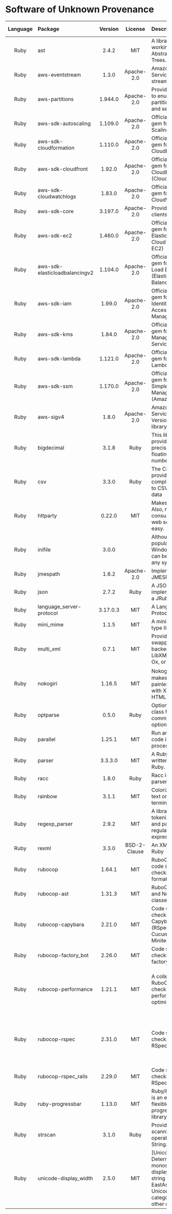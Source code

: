 # Software of Unknown Provenance

| **Language** | **Package** | **Version** | **License** | **Description** | **Website** | **Last Verified** | **Risk Level** | **Requirements** | **Verification Reasoning** |
| :---: | :--- | :---: | :---: | :--- | :--- | :---: | :---: | :--- | :--- |
| Ruby | ast | 2.4.2 | MIT | A library for working with Abstract Syntax Trees. | <https://whitequark.github.io/ast/> | 2024-06-02 | Low | Dependency | Dependency |
| Ruby | aws-eventstream | 1.3.0 | Apache-2.0 | Amazon Web Services event stream library | <https://github.com/aws/aws-sdk-ruby> | 2023-06-12 | Low | Dependency | Dependency |
| Ruby | aws-partitions | 1.944.0 | Apache-2.0 | Provides interfaces to enumerate AWS partitions, regions, and services. | <https://github.com/aws/aws-sdk-ruby> | 2023-06-12 | Low | Dependency | Dependency |
| Ruby | aws-sdk-autoscaling | 1.109.0 | Apache-2.0 | Official AWS Ruby gem for Auto Scaling | <https://github.com/aws/aws-sdk-ruby> | 2023-06-12 | Low | Access AWS services | Official AWS Ruby SDK |
| Ruby | aws-sdk-cloudformation | 1.110.0 | Apache-2.0 | Official AWS Ruby gem for AWS CloudFormation | <https://github.com/aws/aws-sdk-ruby> | 2023-06-12 | Low | Access AWS services | Official AWS Ruby SDK |
| Ruby | aws-sdk-cloudfront | 1.92.0 | Apache-2.0 | Official AWS Ruby gem for Amazon CloudFront (CloudFront) | <https://github.com/aws/aws-sdk-ruby> | 2023-06-12 | Low | Access AWS services | Official AWS Ruby SDK |
| Ruby | aws-sdk-cloudwatchlogs | 1.83.0 | Apache-2.0 | Official AWS Ruby gem for Amazon CloudWatch Logs | <https://github.com/aws/aws-sdk-ruby> | 2023-06-12 | Low | Access AWS services | Official AWS Ruby SDK |
| Ruby | aws-sdk-core | 3.197.0 | Apache-2.0 | Provides API clients for AWS | <https://github.com/aws/aws-sdk-ruby> | 2023-06-12 | Low | Access AWS services | Official AWS Ruby SDK |
| Ruby | aws-sdk-ec2 | 1.460.0 | Apache-2.0 | Official AWS Ruby gem for Amazon Elastic Compute Cloud (Amazon EC2) | <https://github.com/aws/aws-sdk-ruby> | 2023-06-12 | Low | Access AWS services | Official AWS Ruby SDK |
| Ruby | aws-sdk-elasticloadbalancingv2 | 1.104.0 | Apache-2.0 | Official AWS Ruby gem for Elastic Load Balancing (Elastic Load Balancing v2) | <https://github.com/aws/aws-sdk-ruby> | 2023-06-12 | Low | Access AWS services | Official AWS Ruby SDK |
| Ruby | aws-sdk-iam | 1.99.0 | Apache-2.0 | Official AWS Ruby gem for AWS Identity and Access Management (IAM) | <https://github.com/aws/aws-sdk-ruby> | 2023-06-12 | Low | Access AWS services | Official AWS Ruby SDK |
| Ruby | aws-sdk-kms | 1.84.0 | Apache-2.0 | Official AWS Ruby gem for AWS Key Management Service (KMS) | <https://github.com/aws/aws-sdk-ruby> | 2023-06-12 | Low | Access AWS services | Official AWS Ruby SDK |
| Ruby | aws-sdk-lambda | 1.121.0 | Apache-2.0 | Official AWS Ruby gem for AWS Lambda | <https://github.com/aws/aws-sdk-ruby> | 2023-06-12 | Low | Access AWS services | Official AWS Ruby SDK |
| Ruby | aws-sdk-ssm | 1.170.0 | Apache-2.0 | Official AWS Ruby gem for Amazon Simple Systems Manager (SSM) (Amazon SSM) | <https://github.com/aws/aws-sdk-ruby> | 2023-06-12 | Low | Access AWS services | Official AWS Ruby SDK |
| Ruby | aws-sigv4 | 1.8.0 | Apache-2.0 | Amazon Web Services Signature Version 4 signing library | <https://github.com/aws/aws-sdk-ruby> | 2023-06-12 | Low | Dependency | Dependency |
| Ruby | bigdecimal | 3.1.8 | Ruby | This library provides arbitrary-precision decimal floating-point number class. | <https://github.com/ruby/bigdecimal> | 2024-04-30 | Low | Dependency | Dependency |
| Ruby | csv | 3.3.0 | Ruby | The CSV library provides a complete interface to CSV files and data | <https://github.com/ruby/csv> | 2024-04-29 | Low | Dependency | Dependency |
| Ruby | httparty | 0.22.0 | MIT | Makes http fun! Also, makes consuming restful web services dead easy. | <https://github.com/jnunemaker/httparty> | 2023-06-12 | Low | Access URL | Most popular gem on rubygems |
| Ruby | inifile | 3.0.0 |  | Although made popular by Windows, INI files can be used on any system thanks | <http://rubygems.org/gems/inifile> | 2023-06-12 | Low | Access ini files | Most popular gem on rubygems |
| Ruby | jmespath | 1.6.2 | Apache-2.0 | Implements JMESPath for Ruby | <http://github.com/trevorrowe/jmespath.rb> | 2023-06-12 | Low | Dependency | Dependency |
| Ruby | json | 2.7.2 | Ruby | A JSON implementation as a JRuby extension. | <https://flori.github.io/json> | 2024-06-02 | Low | Dependency | Dependency |
| Ruby | language_server-protocol | 3.17.0.3 | MIT | A Language Server Protocol SDK | <https://github.com/mtsmfm/language_server-protocol-ruby> | 2024-06-02 | Low | Dependency | Dependency |
| Ruby | mini_mime | 1.1.5 | MIT | A minimal mime type library | <https://github.com/discourse/mini_mime> | 2023-06-12 | Low | Dependency | Dependency |
| Ruby | multi_xml | 0.7.1 | MIT | Provides swappable XML backends utilizing LibXML, Nokogiri, Ox, or REXML. | <https://github.com/sferik/multi_xml> | 2023-06-12 | Low | Dependency | Dependency |
| Ruby | nokogiri | 1.16.5 | MIT | Nokogiri (鋸) makes it easy and painless to work with XML and HTML from Ruby | <https://nokogiri.org> | 2023-06-12 | Low | XML parser | Most popular gem on rubygems |
| Ruby | optparse | 0.5.0 | Ruby | OptionParser is a class for command-line option analysis. | <https://github.com/ruby/optparse> | 2023-06-12 | Low | Parse command line options | Most popular gem on rubygems |
| Ruby | parallel | 1.25.1 | MIT | Run any kind of code in parallel processes | <https://github.com/grosser/parallel> | 2024-06-02 | Low | Dependency | Dependency |
| Ruby | parser | 3.3.3.0 | MIT | A Ruby parser written in pure Ruby. | <https://github.com/whitequark/parser> | 2024-06-02 | Low | Dependency | Dependency |
| Ruby | racc | 1.8.0 | Ruby | Racc is a LALR(1) parser generator. | <https://github.com/ruby/racc> | 2023-06-12 | Low | Dependency | Dependency |
| Ruby | rainbow | 3.1.1 | MIT | Colorize printed text on ANSI terminals | <https://github.com/sickill/rainbow> | 2024-06-02 | Low | Dependency | Dependency |
| Ruby | regexp_parser | 2.9.2 | MIT | A library for tokenizing, lexing, and parsing Ruby regular expressions. | <https://github.com/ammar/regexp_parser> | 2024-06-02 | Low | Dependency | Dependency |
| Ruby | rexml | 3.3.0 | BSD-2-Clause | An XML toolkit for Ruby | <https://github.com/ruby/rexml> | 2024-06-02 | Low | Dependency | Dependency |
| Ruby | rubocop | 1.64.1 | MIT | RuboCop is a Ruby code style checking and code formatting tool. | <https://rubocop.org/> | 2023-06-11 | Low | Ruby linter | Most popular gem on rubygems |
| Ruby | rubocop-ast | 1.31.3 | MIT |   RuboCop's Node and NodePattern classes. | <https://www.rubocop.org/> | 2024-06-02 | Low | Dependency | Dependency |
| Ruby | rubocop-capybara | 2.21.0 | MIT | Code style checking for Capybara test files (RSpec, Cucumber, Minitest). | <https://github.com/rubocop/rubocop-capybara> | 2024-06-02 | Low | Dependency | Dependency |
| Ruby | rubocop-factory_bot | 2.26.0 | MIT | Code style checking for factory_bot files. | <https://github.com/rubocop/rubocop-factory_bot> | 2024-06-02 | Low | Dependency | Dependency |
| Ruby | rubocop-performance | 1.21.1 | MIT | A collection of RuboCop cops to check for performance optimizations | <https://docs.rubocop.org/rubocop-performance/> | 2024-05-30 | Low | A collection of RuboCop cops to check for performance optimizations in Ruby code | Most popular gem |
| Ruby | rubocop-rspec | 2.31.0 | MIT | Code style checking for RSpec files. | <https://github.com/rubocop/rubocop-rspec> | 2024-05-30 | Low | Code style checking for RSpec files. A plugin for the RuboCop code style enforcing & linting tool | Most popular gem |
| Ruby | rubocop-rspec_rails | 2.29.0 | MIT | Code style checking for RSpec Rails files. | <> | 2024-06-02 | Low | Dependency | Dependency |
| Ruby | ruby-progressbar | 1.13.0 | MIT | Ruby/ProgressBar is an extremely flexible text progress bar library for Ruby | <https://github.com/jfelchner/ruby-progressbar> | 2024-06-02 | Low | Dependency | Dependency |
| Ruby | strscan | 3.1.0 | Ruby | Provides lexical scanning operations on a String. | <https://github.com/ruby/strscan> | 2024-06-02 | Low | Dependency | Dependency |
| Ruby | unicode-display_width | 2.5.0 | MIT | [Unicode 15.1.0] Determines the monospace display width of a string using EastAsianWidth.txt, Unicode general category, and other data. | <https://github.com/janlelis/unicode-display_width> | 2024-06-02 | Low | Dependency | Dependency |
